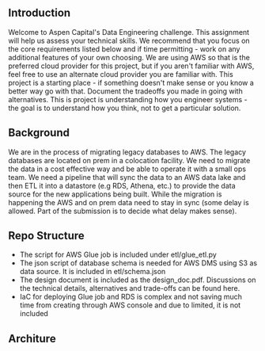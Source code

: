 ## Introduction
Welcome to Aspen Capital's Data Engineering challenge. This assignment will help us assess your technical skills. We recommend that you focus on the core requirements listed below and if time permitting - work on any additional features of your own choosing. We are using AWS so that is the preferred cloud provider for this project, but if you aren't familiar with AWS, feel free to use an alternate cloud provider you are familiar with. This project is a starting place - if something doesn't make sense or you know a better way go with that. Document the tradeoffs you made in going with alternatives. This is project is understanding how you engineer systems - the goal is to understand how you think, not to get a particular solution.

## Background
We are in the process of migrating legacy databases to AWS. The legacy databases are located on prem in a colocation facility. We need to migrate the data in a cost effective way and be able to operate it with a small ops team. We need a pipeline that will sync the data to an AWS data lake and then ETL it into a datastore (e.g RDS, Athena, etc.) to provide the data source for the new applications being built. While the migration is happening the AWS and on prem data need to stay in sync (some delay is allowed. Part of the submission is to decide what delay makes sense).

## Repo Structure
- The script for AWS Glue job is included under etl/glue_etl.py
- The json script of database schema is needed for AWS DMS using S3 as data source. It is included in etl/schema.json
- The design document is included as the design_doc.pdf. Discussions on the technical details, alternatives and trade-offs can be found here.
- IaC for deploying Glue job and RDS is complex and not saving much time from creating through AWS console and due to limited, it is not included 

## Architure

